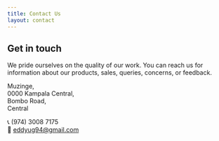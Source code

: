 ```yaml
---
title: Contact Us
layout: contact
---
```


Get in touch
------------

We pride ourselves on the quality of our work. You can reach us for information about our products, sales, queries, concerns, or feedback.

Muzinge,  
0000 Kampala Central,  
Bombo Road,  
Central

📞 (974) 3008 7175  
📧 eddyug94@gmail.com
